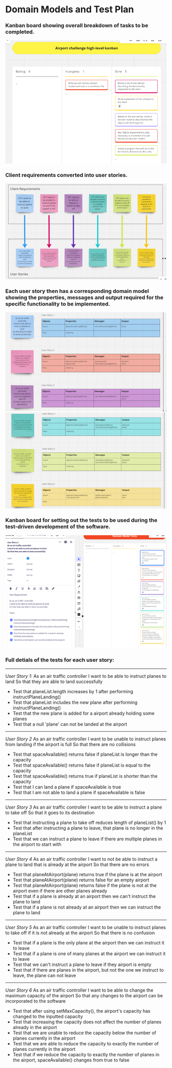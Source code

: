 # Domain Models and Test Plan

### Kanban board showing overall breakdown of tasks to be completed.
![high-level kanban board](./screenshots/airport-kanban.png)

### Client requirements converted into user stories.
![client requirements and user stories](./screenshots/client-reqs-and-user-stories.png)

### Each user story then has a corresponding domain model showing the properties, messages and output required for the specific functionality to be implemented.
![domain models screenshot 1](./screenshots/domain-models-1.png)
![domain models screenshot 2](./screenshots/domain-models-2.png)

### Kanban board for setting out the tests to be used during the test-driven development of the software.
![testing kanban screenshot](./screenshots/testing-kanban.png)

### Full detials of the tests for each user story:
---
*User Story 1:*
As an air traffic controller
I want to be able to instruct planes to land
So that they are able to land successfully

* Test that planeList.length increases by 1 after performing instructPlaneLanding()
* Test that planeList includes the new plane after performing instructPlaneLanding()
* Test that the new plane is added for a airport already holding some planes
* Test that a null 'plane' can not be landed at the airport 
---
*User Story 2*
As an air traffic controller
I want to be unable to instruct planes from landing if the airport is full
So that there are no collisions

* Test that spaceAvailable() returns false if planeList is longer than  the capacity
* Test that spaceAvailable() returns false if planeList is equal to the capacity
* Test that spaceAvailable() returns true if planeList is shorter than the capacity
* Test that I can land a plane if spaceAvailable is true
* Test that I am not able to land a plane if spaceAvailable is false
---
*User Story 3*
As an air traffic controller
I want to be able to instruct a plane to take off
So that it goes to its destination

* Test that instructing a plane to take off reduces length of planeList() by 1
* Test that after instructing a plane to leave, that plane is no longer in the planeList
* Test that we can instruct a plane to leave if there are multiple planes in the airport to start with
---
*User Story 4*
As an air traffic controller
I want to not be able to instruct a plane to land that is already at the airport
So that there are no errors

* Test that planeAtAirport(plane) returns true if the plane is at the airport
* Test that planeAtAirport(plane) returns false for an empty airport
* Test that planeAtAirport(plane) returns false if the plane is not at the airport even if there are other planes already
* Test that if a plane is already at an airport then we can't instruct the plane to land
* Test that if a plane is not already at an airport then we can instruct the plane to land
---
*User Story 5*
As an air traffic controller
I want to be unable to instruct planes to take off if it is not already at the airport
So that there is no confusion

* Test that if a plane is the only plane at the airport then we can instruct it to leave
* Test that if a plane is one of many planes at the airport we can instruct it to leave
* Test that we can't instruct a plane to leave if they airport is empty
* Test that if there are planes in the airport, but not the one we instruct to leave, the plane can not leave
---
*User Story 6*
As an air traffic controller
I want to be able to change the maximum capacity of the airport
So that any changes to the airport can be incorporated to the software

* Test that after using setMaxCapacity(), the airport's capacity has changed to the inputted capacity
* Test that increasing the capacity does not affect the number of planes already in the airport
* Test that we are unable to reduce the capacity below the number of planes currently in the airport
* Test that we are able to reduce the capacity to exactly the number of planes currently in the airport
* Test that if we reduce the capacity to exactly the number of planes in the airport, spaceAvailable() changes from true to false